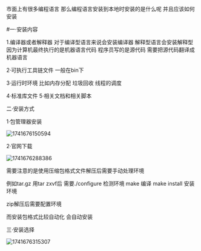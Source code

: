 市面上有很多编程语言 那么编程语言安装到本地时安装的是什么呢 并且应该如何安装 

#一·安装内容

1.编译器或者解释器
对于编译型语言来说会安装编译器 解释型语言会安装解释型 因为计算机最终执行的是机器语言代码 程序员写的是源代码 需要把源代码翻译成机器语言

2·可执行工具链文件
一般在bin下

3·运行时环境
比如内存分配 垃圾回收 线程的调度

4·标准库文件
5·相关文档和相关脚本



二·安装方式

1·包管理器安装

![1741676150594](https://github.com/user-attachments/assets/e437e804-9586-4a0b-b7c9-6c3d0aa25e14)




2·官网下载

![1741676288386](https://github.com/user-attachments/assets/1f1e8923-38be-4bdb-8796-8f6da5b4f5ee)



需要注意的是使用压缩包格式文件解压后需要手动处理环境

例如tar.gz 用tar zxvf后 需要./configure 检测环境 make 编译 make install 安装环境

zip解压后需要配置环境

而安装包格式比较自动化 会自动安装



三·安装选择

![1741676315307](https://github.com/user-attachments/assets/b0f92bc9-309e-41e6-8fa4-2d0abb347ebf)
